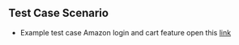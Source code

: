 ## Test Case Scenario 

- Example test case Amazon login and cart feature open this [link](https://docs.google.com/spreadsheets/d/1PDgkWa_QUfMz9yJJ9bgA7aKmIrSx7BGORem9hJ98qYw/edit?usp=sharing)
                                                                                                   